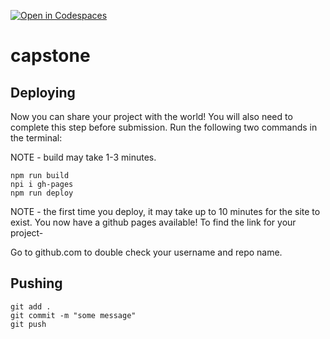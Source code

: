 [![Open in Codespaces](https://classroom.github.com/assets/launch-codespace-2972f46106e565e64193e422d61a12cf1da4916b45550586e14ef0a7c637dd04.svg)](https://classroom.github.com/open-in-codespaces?assignment_repo_id=19050948)
# capstone

## Deploying
Now you can share your project with the world! You will also need to complete this step before submission. Run the following two commands in the terminal:

NOTE - build may take 1-3 minutes.
```
npm run build
npi i gh-pages
npm run deploy 
```
NOTE - the first time you deploy, it may take up to 10 minutes for the site to exist. You now have a github pages available! To find the link for your project-

Go to github.com to double check your username and repo name.

## Pushing

```
git add . 
git commit -m "some message"
git push
```